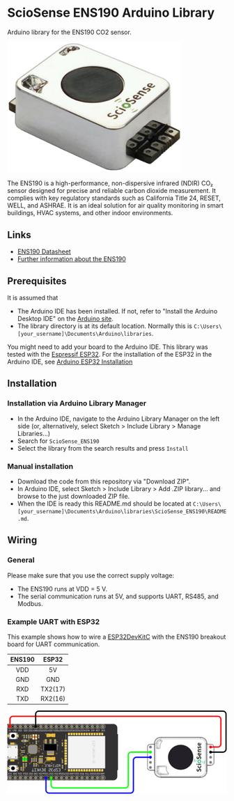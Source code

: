 # ScioSense ENS190 Arduino Library
Arduino library for the ENS190 CO2 sensor.

<img src="images/ENS190.png" width="400">

The ENS190 is a high-performance, non-dispersive infrared (NDIR) CO₂ sensor designed
for precise and reliable carbon dioxide measurement. It complies with key regulatory
standards such as California Title 24, RESET, WELL, and ASHRAE. It is an ideal solution
for air quality monitoring in smart buildings, HVAC systems, and other indoor
environments.

## Links
* [ENS190 Datasheet](https://www.sciosense.com/wp-content/uploads/2025/04/ENS190-Datasheet.pdf)
* [Further information about the ENS190](https://www.sciosense.com/ens190/)

## Prerequisites
It is assumed that
 - The Arduino IDE has been installed.
   If not, refer to "Install the Arduino Desktop IDE" on the
   [Arduino site](https://www.arduino.cc/en/Guide/HomePage).
- The library directory is at its default location. Normally this is `C:\Users\[your_username]\Documents\Arduino\libraries`.

You might need to add your board to the Arduino IDE. This library was tested with the [Espressif ESP32](https://www.espressif.com/en/products/socs/esp32). 
For the installation of the ESP32 in the Arduino IDE, see [Arduino ESP32 Installation](https://docs.espressif.com/projects/arduino-esp32/en/latest/installing.html)

## Installation

### Installation via Arduino Library Manager
- In the Arduino IDE, navigate to the Arduino Library Manager on the left side (or, alternatively, select Sketch > Include Library > Manage Libraries...)
- Search for `ScioSense_ENS190`
- Select the library from the search results and press `Install`

### Manual installation
- Download the code from this repository via "Download ZIP".
- In Arduino IDE, select Sketch > Include Library > Add .ZIP library... and browse to the just downloaded ZIP file.
- When the IDE is ready this README.md should be located at `C:\Users\[your_username]\Documents\Arduino\libraries\ScioSense_ENS190\README.md`.

## Wiring

### General
Please make sure that you use the correct supply voltage:
- The ENS190 runs at VDD = 5 V.
- The serial communication runs at 5V, and supports UART, RS485, and Modbus.

### Example UART with ESP32
This example shows how to wire a [ESP32DevKitC](https://docs.espressif.com/projects/esp-idf/en/latest/esp32/hw-reference/esp32/get-started-devkitc.html#get-started-esp32-devkitc-board-front) 
with the ENS190 breakout board for UART communication.

| ENS190 |   ESP32   |
|:------:|:---------:|
|  VDD   |    5V     |
|  GND   |    GND    |
|  RXD   |  TX2(17)  |
|  TXD   |  RX2(16)  |

<img src="images/ens190_pin_out_esp32_uart.png" width="1000">

